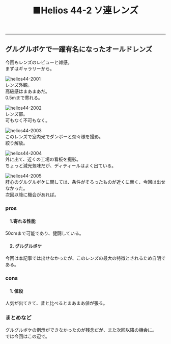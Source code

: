 ﻿---
layout: post
title: ■Helios 44-2 ソ連レンズ
---
---

## **グルグルボケで一躍有名になったオールドレンズ**
今回もレンズのレビューと雑感。  
まずはギャラリーから。

![helios44-2001](https://beni2nd.github.io/images/helios44-2001.jpg)  
レンズ外観。  
高級感はまあまあだ。  
0.5mまで寄れる。  

![helios44-2002](https://beni2nd.github.io/images/helios44-2002.jpg)  
レンズ部。  
可もなく不可もなく。  

![helios44-2003](https://beni2nd.github.io/images/helios44-2003.jpg)  
このレンズで室内光でダンボーと奈々様を撮影。  
絞り解放。   

![helios44-2004](https://beni2nd.github.io/images/helios44-2004.jpg)  
外に出て、近くの工場の看板を撮影。  
ちょっと減光気味だが、ディティールはよく出ている。    

![helios44-2005](https://beni2nd.github.io/images/helios44-2005.jpg)  
肝心のグルグルボケに関しては、条件がそろったものが近くに無く、今回は出せなかった。  
次回以降に機会があれば。


### **pros**

#### 　1.寄れる性能
50cmまで可能であり、健闘している。   

#### 　2. グルグルボケ
今回は本記事では出せなかったが、このレンズの最大の特徴とされるため自明である。    


### **cons**

#### 　1. 値段
人気が出てきて、昔と比べるとまあまあ値が張る。  



### **まとめなど**
グルグルボケの例示ができなかったのが残念だが、また次回以降の機会に。  
では今回はこの辺で。
